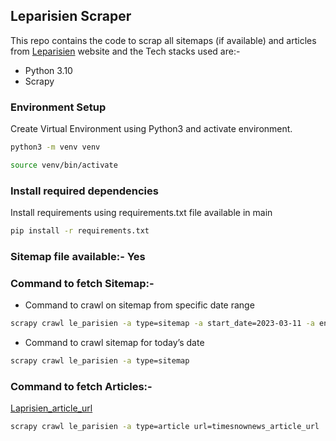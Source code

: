 ## Leparisien Scraper

This repo contains the code to scrap all sitemaps (if available) and articles from [Leparisien](https://www.leparisien.fr/) website and the Tech stacks used are:-
-  Python 3.10
-  Scrapy 

### Environment Setup 
 
Create Virtual Environment using Python3 and activate environment. 
```bash
python3 -m venv venv
```
```bash
source venv/bin/activate
```

### Install required dependencies

Install requirements using requirements.txt file available in main
```bash
pip install -r requirements.txt
```

### Sitemap file available:- Yes

### Command to fetch Sitemap:-
-  Command to crawl on sitemap from specific date range
```bash
scrapy crawl le_parisien -a type=sitemap -a start_date=2023-03-11 -a end_date=2023-03-13
```
    
-  Command to crawl sitemap for today’s date  
```bash
scrapy crawl le_parisien -a type=sitemap
```
    
### Command to fetch Articles:-
[Laprisien_article_url](https://www.leparisien.fr/sports/football/pas-appele-en-equipe-de-france-depuis-2020-houssem-aouar-va-representer-lalgerie-15-03-2023-BLJ2OJSGFVADTNP4DHYWESB3HQ.php)
```bash
scrapy crawl le_parisien -a type=article url=timesnownews_article_url
```

